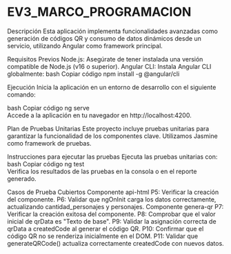 # EV3_MARCO_PROGRAMACION
Descripción
Esta aplicación implementa funcionalidades avanzadas como generación de códigos QR y consumo de datos dinámicos desde un servicio, utilizando Angular como framework principal.

Requisitos Previos
Node.js: Asegúrate de tener instalada una versión compatible de Node.js (v16 o superior).
Angular CLI: Instala Angular CLI globalmente:
bash
Copiar código
npm install -g @angular/cli  

Ejecución
Inicia la aplicación en un entorno de desarrollo con el siguiente comando:

bash
Copiar código
ng serve  
Accede a la aplicación en tu navegador en http://localhost:4200.

Plan de Pruebas Unitarias
Este proyecto incluye pruebas unitarias para garantizar la funcionalidad de los componentes clave. Utilizamos Jasmine como framework de pruebas.

Instrucciones para ejecutar las pruebas
Ejecuta las pruebas unitarias con:
bash
Copiar código
ng test  
Verifica los resultados de las pruebas en la consola o en el reporte generado.

Casos de Prueba Cubiertos
Componente api-html
P5: Verificar la creación del componente.
P6: Validar que ngOnInit carga los datos correctamente, actualizando cantidad_personajes y personajes.
Componente genera-qr
P7: Verificar la creación exitosa del componente.
P8: Comprobar que el valor inicial de qrData es "Texto de base".
P9: Validar la asignación correcta de qrData a createdCode al generar el código QR.
P10: Confirmar que el código QR no se renderiza inicialmente en el DOM.
P11: Validar que generateQRCode() actualiza correctamente createdCode con nuevos datos.
